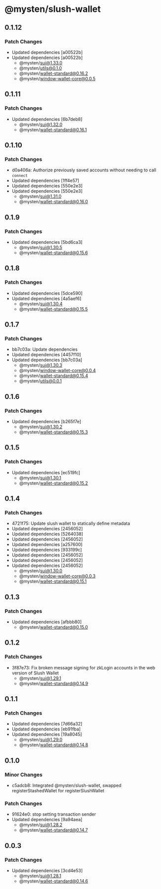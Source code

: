 # @mysten/slush-wallet

## 0.1.12

### Patch Changes

- Updated dependencies [a00522b]
- Updated dependencies [a00522b]
  - @mysten/sui@1.33.0
  - @mysten/utils@0.1.0
  - @mysten/wallet-standard@0.16.2
  - @mysten/window-wallet-core@0.0.5

## 0.1.11

### Patch Changes

- Updated dependencies [6b7deb8]
  - @mysten/sui@1.32.0
  - @mysten/wallet-standard@0.16.1

## 0.1.10

### Patch Changes

- d0a406a: Authorize previously saved accounts without needing to call `connect`
- Updated dependencies [1ff4e57]
- Updated dependencies [550e2e3]
- Updated dependencies [550e2e3]
  - @mysten/sui@1.31.0
  - @mysten/wallet-standard@0.16.0

## 0.1.9

### Patch Changes

- Updated dependencies [5bd6ca3]
  - @mysten/sui@1.30.5
  - @mysten/wallet-standard@0.15.6

## 0.1.8

### Patch Changes

- Updated dependencies [5dce590]
- Updated dependencies [4a5aef6]
  - @mysten/sui@1.30.4
  - @mysten/wallet-standard@0.15.5

## 0.1.7

### Patch Changes

- bb7c03a: Update dependencies
- Updated dependencies [4457f10]
- Updated dependencies [bb7c03a]
  - @mysten/sui@1.30.3
  - @mysten/window-wallet-core@0.0.4
  - @mysten/wallet-standard@0.15.4
  - @mysten/utils@0.0.1

## 0.1.6

### Patch Changes

- Updated dependencies [b265f7e]
  - @mysten/sui@1.30.2
  - @mysten/wallet-standard@0.15.3

## 0.1.5

### Patch Changes

- Updated dependencies [ec519fc]
  - @mysten/sui@1.30.1
  - @mysten/wallet-standard@0.15.2

## 0.1.4

### Patch Changes

- 4721f75: Update slush wallet to statically define metadata
- Updated dependencies [2456052]
- Updated dependencies [5264038]
- Updated dependencies [2456052]
- Updated dependencies [a257600]
- Updated dependencies [933199c]
- Updated dependencies [2456052]
- Updated dependencies [2456052]
- Updated dependencies [2456052]
  - @mysten/sui@1.30.0
  - @mysten/window-wallet-core@0.0.3
  - @mysten/wallet-standard@0.15.1

## 0.1.3

### Patch Changes

- Updated dependencies [afbbb80]
  - @mysten/wallet-standard@0.15.0

## 0.1.2

### Patch Changes

- 3f87e73: Fix broken message signing for zkLogin accounts in the web version of Slush Wallet
  - @mysten/sui@1.29.1
  - @mysten/wallet-standard@0.14.9

## 0.1.1

### Patch Changes

- Updated dependencies [7d66a32]
- Updated dependencies [eb91fba]
- Updated dependencies [19a8045]
  - @mysten/sui@1.29.0
  - @mysten/wallet-standard@0.14.8

## 0.1.0

### Minor Changes

- c5adcb8: Integrated @mysten/slush-wallet, swapped registerStashedWallet for registerSlushWallet

### Patch Changes

- 91624e0: stop setting transaction sender
- Updated dependencies [9a94aea]
  - @mysten/sui@1.28.2
  - @mysten/wallet-standard@0.14.7

## 0.0.3

### Patch Changes

- Updated dependencies [3cd4e53]
  - @mysten/sui@1.28.1
  - @mysten/wallet-standard@0.14.6
